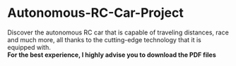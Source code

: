 # Autonomous-RC-Car-Project
Discover the autonomous RC car that is capable of traveling distances, race and much more, all thanks to the cutting-edge technology that it is equipped with.  
**For the best experience, I highly advise you to download the PDF files**
